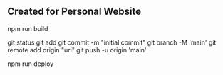 ## Created for Personal Website

npm run build

git status
git add
git commit -m "initial commit"
git branch -M 'main'
git remote add origin "url"
git push -u origin 'main'

npm run deploy